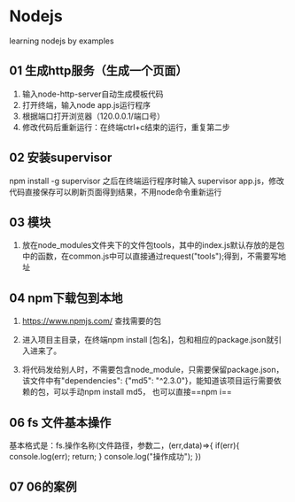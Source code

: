 # Nodejs
learning nodejs by examples
## 01 生成http服务（生成一个页面）
1. 输入node-http-server自动生成模板代码
2. 打开终端，输入node app.js运行程序
3. 根据端口打开浏览器（120.0.0.1/端口号）
4. 修改代码后重新运行：在终端ctrl+c结束的运行，重复第二步
## 02 安装supervisor
npm install -g supervisor
之后在终端运行程序时输入 supervisor app.js，修改代码直接保存可以刷新页面得到结果，不用node命令重新运行
## 03 模块
1. 放在node_modules文件夹下的文件包tools，其中的index.js默认存放的是包中的函数，在common.js中可以直接通过request("tools");得到，不需要写地址
## 04 npm下载包到本地
1. https://www.npmjs.com/ 查找需要的包
2. 进入项目主目录，在终端npm install [包名]，包和相应的package.json就引入进来了。

3. 将代码发给别人时，不需要包含node_module，只需要保留package.json，该文件中有"dependencies": {"md5": "^2.3.0"}，能知道该项目运行需要依赖的包，可以手动npm install md5， 也可以直接==npm i==

## 06 fs 文件基本操作
基本格式是：fs.操作名称(文件路径，参数二，(err,data)=>{
    if(err){
        console.log(err);
        return;
    }
    console.log("操作成功");
})
## 07 06的案例

